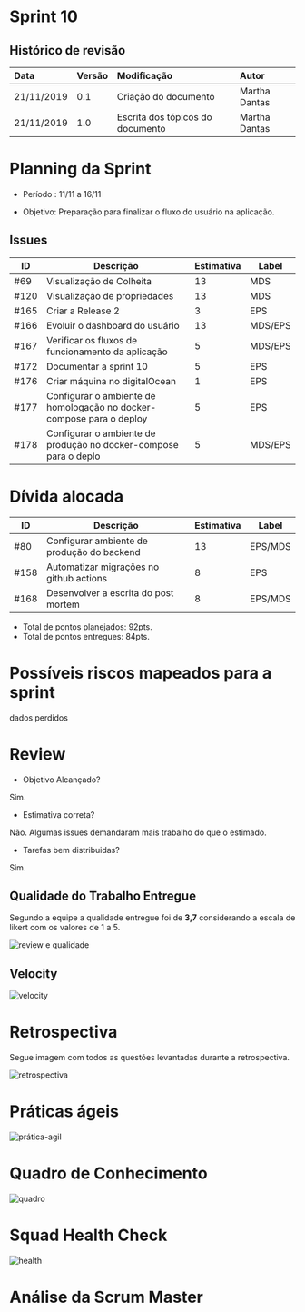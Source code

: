 # Sprint 10

## Histórico de revisão
| Data   | Versão | Modificação  | Autor  |
| :- | :- | :- | :- |
| 21/11/2019 | 0.1 | Criação do documento | Martha Dantas |
| 21/11/2019 | 1.0 | Escrita dos tópicos do documento | Martha Dantas |

# Planning da Sprint 

- Período : 11/11 a 16/11

- Objetivo: Preparação para finalizar o fluxo do usuário na aplicação.

## Issues

| ID | Descrição | Estimativa | Label |
| ---|-----------|------------|-------|
| #69 | Visualização de Colheita | 13 | MDS |
| #120 | Visualização de propriedades | 13 | MDS |
| #165 | Criar a Release 2 | 3 | EPS |
| #166 | Evoluir o dashboard do usuário | 13 | MDS/EPS |
| #167 | Verificar os fluxos de funcionamento da aplicação | 5 | MDS/EPS |
| #172 | Documentar a sprint 10 | 5 | EPS |
| #176 | Criar máquina no digitalOcean | 1 | EPS |
| #177 | Configurar o ambiente de homologação no docker-compose para o deploy | 5 | EPS |
| #178 | Configurar o ambiente de produção no docker-compose para o deplo | 5 | MDS/EPS |


# Dívida alocada

ID | Descrição | Estimativa | Label|
---|-----------|------------|-------|
| #80 | Configurar ambiente de produção do backend | 13 | EPS/MDS |
| #158 | Automatizar migrações no github actions | 8 | EPS |
| #168 | Desenvolver a escrita do post mortem | 8 | EPS/MDS |

 - Total de pontos planejados: 92pts.
 - Total de pontos entregues: 84pts.

 # Possíveis riscos mapeados para a sprint

dados perdidos 

# Review

-  Objetivo Alcançado?

Sim.

- Estimativa correta? 

 Não. Algumas issues demandaram mais trabalho do que o estimado.

- Tarefas bem distribuidas? 

 Sim.


## Qualidade do Trabalho Entregue

Segundo a equipe a qualidade entregue foi de **3,7** considerando a escala de likert com os valores de 1 a 5.

![review e qualidade](../img/gerenciamento/review11.png)

## Velocity

![velocity](../img/gerenciamento/velocity11.png)

# Retrospectiva

Segue imagem com todos as questões levantadas durante a retrospectiva.

![retrospectiva](../img/gerenciamento/retrospective11.png)

# Práticas ágeis 

![prática-agil](../img/gerenciamento/agil11.png)

# Quadro de Conhecimento

![quadro](../img/gerenciamento/conhecimento11.png)

# Squad Health Check

![health](../img/gerenciamento/health11.jpg)

# Análise da Scrum Master



